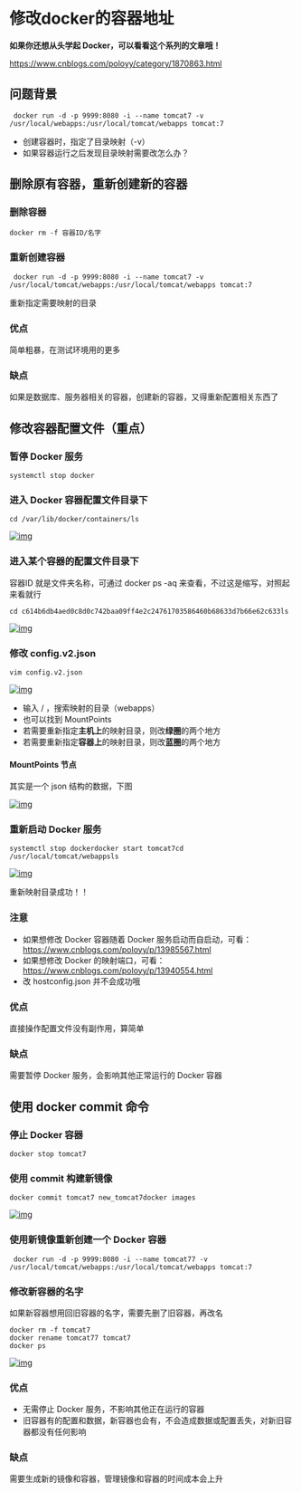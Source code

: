 # 修改docker的容器地址

**如果你还想从头学起 Docker，可以看看这个系列的文章哦！**

https://www.cnblogs.com/poloyy/category/1870863.html

 

## 问题背景

```
 docker run -d -p 9999:8080 -i --name tomcat7 -v /usr/local/webapps:/usr/local/tomcat/webapps tomcat:7
```

- 创建容器时，指定了目录映射（-v）
- 如果容器运行之后发现目录映射需要改怎么办？

 

## 删除原有容器，重新创建新的容器

### 删除容器

```
docker rm -f 容器ID/名字
```

 

### 重新创建容器

```
 docker run -d -p 9999:8080 -i --name tomcat7 -v /usr/local/tomcat/webapps:/usr/local/tomcat/webapps tomcat:7
```

重新指定需要映射的目录

 

### 优点

简单粗暴，在测试环境用的更多

 

### 缺点

如果是数据库、服务器相关的容器，创建新的容器，又得重新配置相关东西了

 

## 修改容器配置文件（重点）

### 暂停 Docker 服务

```
systemctl stop docker
```

 

### 进入 Docker 容器配置文件目录下

```
cd /var/lib/docker/containers/ls
```

[![img](https://img2020.cnblogs.com/blog/1896874/202011/1896874-20201116193321478-1197771523.png)](https://img2020.cnblogs.com/blog/1896874/202011/1896874-20201116193321478-1197771523.png)

 

### 进入某个容器的配置文件目录下

容器ID 就是文件夹名称，可通过 docker ps -aq 来查看，不过这是缩写，对照起来看就行

```
cd c614b6db4aed0c8d0c742baa09ff4e2c24761703586460b68633d7b66e62c633ls
```

[![img](https://img2020.cnblogs.com/blog/1896874/202011/1896874-20201116193439573-1745444526.png)](https://img2020.cnblogs.com/blog/1896874/202011/1896874-20201116193439573-1745444526.png)

 

### 修改 config.v2.json

```
vim config.v2.json
```

[![img](https://img2020.cnblogs.com/blog/1896874/202011/1896874-20201117132817621-1524291359.png)](https://img2020.cnblogs.com/blog/1896874/202011/1896874-20201117132817621-1524291359.png)

- 输入 / ，搜索映射的目录（webapps）
- 也可以找到 MountPoints 
- 若需要重新指定**主机上**的映射目录，则改**绿圈**的两个地方
- 若需要重新指定**容器上**的映射目录，则改**蓝圈**的两个地方

####  

#### MountPoints 节点

其实是一个 json 结构的数据，下图

[![img](https://img2020.cnblogs.com/blog/1896874/202011/1896874-20201117133321919-1553115152.png)](https://img2020.cnblogs.com/blog/1896874/202011/1896874-20201117133321919-1553115152.png)

 

### 重新启动 Docker 服务

```
systemctl stop dockerdocker start tomcat7cd /usr/local/tomcat/webappsls
```

[![img](https://img2020.cnblogs.com/blog/1896874/202011/1896874-20201117134652784-1402922780.png)](https://img2020.cnblogs.com/blog/1896874/202011/1896874-20201117134652784-1402922780.png)

重新映射目录成功！！

 

### 注意

- 如果想修改 Docker 容器随着 Docker 服务启动而自启动，可看：https://www.cnblogs.com/poloyy/p/13985567.html
- 如果想修改 Docker 的映射端口，可看：https://www.cnblogs.com/poloyy/p/13940554.html
- 改 hostconfig.json 并不会成功哦

 

### 优点

直接操作配置文件没有副作用，算简单

 

### 缺点

需要暂停 Docker 服务，会影响其他正常运行的 Docker 容器

 

## 使用 docker commit 命令

### 停止 Docker 容器

```
docker stop tomcat7
```

 

### 使用 commit 构建新镜像

```
docker commit tomcat7 new_tomcat7docker images
```

[![img](https://img2020.cnblogs.com/blog/1896874/202011/1896874-20201117104809476-1592000641.png)](https://img2020.cnblogs.com/blog/1896874/202011/1896874-20201117104809476-1592000641.png)

 

### 使用新镜像重新创建一个 Docker 容器

```
 docker run -d -p 9999:8080 -i --name tomcat77 -v /usr/local/tomcat/webapps:/usr/local/tomcat/webapps tomcat:7
```

 

### 修改新容器的名字

如果新容器想用回旧容器的名字，需要先删了旧容器，再改名

```
docker rm -f tomcat7
docker rename tomcat77 tomcat7
docker ps
```

[![img](https://img2020.cnblogs.com/blog/1896874/202011/1896874-20201117104824581-229417393.png)](https://img2020.cnblogs.com/blog/1896874/202011/1896874-20201117104824581-229417393.png)

 

### 优点

- 无需停止 Docker 服务，不影响其他正在运行的容器
- 旧容器有的配置和数据，新容器也会有，不会造成数据或配置丢失，对新旧容器都没有任何影响

 

### 缺点

需要生成新的镜像和容器，管理镜像和容器的时间成本会上升